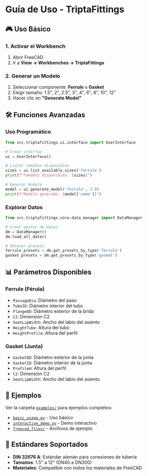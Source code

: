 # Guía de Uso - TriptaFittings

## 🎮 Uso Básico

### 1. Activar el Workbench
1. Abrir FreeCAD
2. Ir a **View → Workbenches → TriptaFittings**

### 2. Generar un Modelo
1. Seleccionar componente: **Ferrule** o **Gasket**
2. Elegir tamaño: 1.5", 2", 2.5", 3", 4", 6", 8", 10", 12"
3. Hacer clic en **"Generate Model"**

## 🛠️ Funciones Avanzadas

### Uso Programático

```python
from src.triptafittings.ui.interface import UserInterface

# Crear interfaz
ui = UserInterface()

# Listar tamaños disponibles
sizes = ui.list_available_sizes('ferrule')
print(f"Tamaños disponibles: {sizes}")

# Generar modelo
model = ui.generate_model('ferrule', 3.0)
print(f"Modelo generado: {model['name']}")
```

### Explorar Datos

```python
from src.triptafittings.core.data_manager import DataManager

# Crear gestor de datos
dm = DataManager()
dm.load_all_data()

# Obtener presets
ferrule_presets = dm.get_presets_by_type('ferrule')
gasket_presets = dm.get_presets_by_type('gasket')
```

## 📊 Parámetros Disponibles

### Ferrule (Férula)
- `PassageDia`: Diámetro del paso
- `TubeID`: Diámetro interior del tubo  
- `FlangeOD`: Diámetro exterior de la brida
- `C2`: Dimensión C2
- `SeatLipWidth`: Ancho del labio del asiento
- `HeightTube`: Altura del tubo
- `HeightProfile`: Altura del perfil

### Gasket (Junta)
- `GasketOD`: Diámetro exterior de la junta
- `GasketID`: Diámetro interior de la junta
- `ProfileH`: Altura del perfil
- `C2`: Dimensión C2
- `SeatLipWidth`: Ancho del labio del asiento

## 🎯 Ejemplos

Ver la carpeta [`examples/`](../examples/) para ejemplos completos:
- [`basic_usage.py`](../examples/basic_usage.py) - Uso básico
- [`interactive_demo.py`](../examples/interactive_demo.py) - Demo interactivo
- [`freecad_files/`](../examples/freecad_files/) - Archivos de ejemplo

## 📝 Estándares Soportados

- **DIN 32676 A**: Estándar alemán para conexiones de tubería
- **Tamaños**: 1.5" a 12" (DN40 a DN300)
- **Materiales**: Compatible con todos los materiales de FreeCAD
